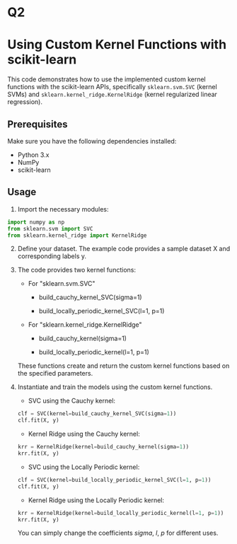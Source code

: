 # Q2

# Using Custom Kernel Functions with scikit-learn

This code demonstrates how to use the implemented custom kernel functions with the scikit-learn APIs, specifically `sklearn.svm.SVC` (kernel SVMs) and `sklearn.kernel_ridge.KernelRidge` (kernel regularized linear regression).

## Prerequisites

Make sure you have the following dependencies installed:

- Python 3.x
- NumPy
- scikit-learn

## Usage

1. Import the necessary modules:

```python
import numpy as np
from sklearn.svm import SVC
from sklearn.kernel_ridge import KernelRidge
```

2. Define your dataset. The example code provides a sample dataset X and corresponding labels y.

3. The code provides two kernel functions:

   - For "sklearn.svm.SVC"

     - build_cauchy_kernel_SVC(sigma=1)

     - build_locally_periodic_kernel_SVC(l=1, p=1)

   - For "sklearn.kernel_ridge.KernelRidge"

     - build_cauchy_kernel(sigma=1)

     - build_locally_periodic_kernel(l=1, p=1)

   These functions create and return the custom kernel functions based on the specified parameters.

4. Instantiate and train the models using the custom kernel functions.

   - SVC using the Cauchy kernel:

   ```python
   clf = SVC(kernel=build_cauchy_kernel_SVC(sigma=1))
   clf.fit(X, y)
   ```

   - Kernel Ridge using the Cauchy kernel:

   ```python
   krr = KernelRidge(kernel=build_cauchy_kernel(sigma=1))
   krr.fit(X, y)
   ```

   - SVC using the Locally Periodic kernel:

   ```python
   clf = SVC(kernel=build_locally_periodic_kernel_SVC(l=1, p=1))
   clf.fit(X, y)
   ```

   - Kernel Ridge using the Locally Periodic kernel:

   ```python
   krr = KernelRidge(kernel=build_locally_periodic_kernel(l=1, p=1))
   krr.fit(X, y)
   ```

   You can simply change the coefficients _sigma_, _l_, _p_ for different uses.
